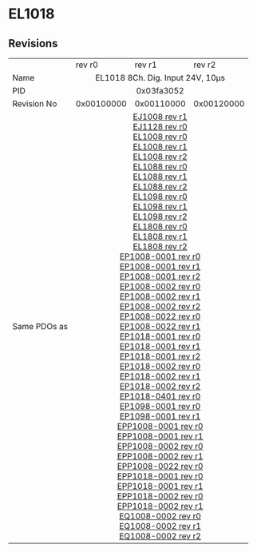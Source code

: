 # EL1018

## Revisions
<table>
<tr>
<td></td>
<td>rev r0</td>
<td>rev r1</td>
<td>rev r2</td>
</tr>
<tr>
<td>Name</td>
<td colspan=3 align="center">EL1018 8Ch. Dig. Input 24V, 10µs</td>
</tr>
<tr>
<td>PID</td>
<td colspan=3 align="center">0x03fa3052</td>
</tr>
<tr>
<td>Revision No</td>
<td>0x00100000</td>
<td>0x00110000</td>
<td>0x00120000</td>
</tr>
<tr>
<td>Same PDOs as</td>
<td colspan=3 align="center"><a href="EJ1008.md">EJ1008 rev r1</a><br/><a href="EJ1128.md">EJ1128 rev r0</a><br/><a href="EL1008.md">EL1008 rev r0</a><br/><a href="EL1008.md">EL1008 rev r1</a><br/><a href="EL1008.md">EL1008 rev r2</a><br/><a href="EL1088.md">EL1088 rev r0</a><br/><a href="EL1088.md">EL1088 rev r1</a><br/><a href="EL1088.md">EL1088 rev r2</a><br/><a href="EL1098.md">EL1098 rev r0</a><br/><a href="EL1098.md">EL1098 rev r1</a><br/><a href="EL1098.md">EL1098 rev r2</a><br/><a href="EL1808.md">EL1808 rev r0</a><br/><a href="EL1808.md">EL1808 rev r1</a><br/><a href="EL1808.md">EL1808 rev r2</a><br/><a href="EP1008-0001.md">EP1008-0001 rev r0</a><br/><a href="EP1008-0001.md">EP1008-0001 rev r1</a><br/><a href="EP1008-0001.md">EP1008-0001 rev r2</a><br/><a href="EP1008-0002.md">EP1008-0002 rev r0</a><br/><a href="EP1008-0002.md">EP1008-0002 rev r1</a><br/><a href="EP1008-0002.md">EP1008-0002 rev r2</a><br/><a href="EP1008-0022.md">EP1008-0022 rev r0</a><br/><a href="EP1008-0022.md">EP1008-0022 rev r1</a><br/><a href="EP1018-0001.md">EP1018-0001 rev r0</a><br/><a href="EP1018-0001.md">EP1018-0001 rev r1</a><br/><a href="EP1018-0001.md">EP1018-0001 rev r2</a><br/><a href="EP1018-0002.md">EP1018-0002 rev r0</a><br/><a href="EP1018-0002.md">EP1018-0002 rev r1</a><br/><a href="EP1018-0002.md">EP1018-0002 rev r2</a><br/><a href="EP1018-0401.md">EP1018-0401 rev r0</a><br/><a href="EP1098-0001.md">EP1098-0001 rev r0</a><br/><a href="EP1098-0001.md">EP1098-0001 rev r1</a><br/><a href="EPP1008-0001.md">EPP1008-0001 rev r0</a><br/><a href="EPP1008-0001.md">EPP1008-0001 rev r1</a><br/><a href="EPP1008-0002.md">EPP1008-0002 rev r0</a><br/><a href="EPP1008-0002.md">EPP1008-0002 rev r1</a><br/><a href="EPP1008-0022.md">EPP1008-0022 rev r0</a><br/><a href="EPP1018-0001.md">EPP1018-0001 rev r0</a><br/><a href="EPP1018-0001.md">EPP1018-0001 rev r1</a><br/><a href="EPP1018-0002.md">EPP1018-0002 rev r0</a><br/><a href="EPP1018-0002.md">EPP1018-0002 rev r1</a><br/><a href="EQ1008-0002.md">EQ1008-0002 rev r0</a><br/><a href="EQ1008-0002.md">EQ1008-0002 rev r1</a><br/><a href="EQ1008-0002.md">EQ1008-0002 rev r2</a></td>
</tr>
</table>

